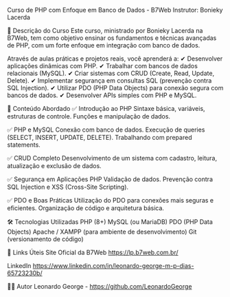 Curso de PHP com Enfoque em Banco de Dados - B7Web
Instrutor: Bonieky Lacerda

📌 Descrição do Curso
Este curso, ministrado por Bonieky Lacerda na B7Web, tem como objetivo ensinar os fundamentos e técnicas avançadas de PHP, com um forte enfoque em integração com banco de dados.

Através de aulas práticas e projetos reais, você aprenderá a:
✔ Desenvolver aplicações dinâmicas com PHP.
✔ Trabalhar com bancos de dados relacionais (MySQL).
✔ Criar sistemas com CRUD (Create, Read, Update, Delete).
✔ Implementar segurança em consultas SQL (prevenção contra SQL Injection).
✔ Utilizar PDO (PHP Data Objects) para conexão segura com bancos de dados.
✔ Desenvolver APIs simples com PHP e MySQL.

🚀 Conteúdo Abordado
✅ Introdução ao PHP
Sintaxe básica, variáveis, estruturas de controle.
Funções e manipulação de dados.

✅ PHP e MySQL
Conexão com banco de dados.
Execução de queries (SELECT, INSERT, UPDATE, DELETE).
Trabalhando com prepared statements.

✅ CRUD Completo
Desenvolvimento de um sistema com cadastro, leitura, atualização e exclusão de dados.

✅ Segurança em Aplicações PHP
Validação de dados.
Prevenção contra SQL Injection e XSS (Cross-Site Scripting).

✅ PDO e Boas Práticas
Utilização do PDO para conexões mais seguras e eficientes.
Organização de código e arquitetura básica.

🛠 Tecnologias Utilizadas
PHP (8+)
MySQL (ou MariaDB)
PDO (PHP Data Objects)
Apache / XAMPP (para ambiente de desenvolvimento)
Git (versionamento de código)

🔗 Links Úteis
Site Oficial da B7Web
https://lp.b7web.com.br/

LinkedIn
https://www.linkedin.com/in/leonardo-george-m-p-dias-65723230b/

👨‍💻 Autor
Leonardo George - https://github.com/LeonardoGeorge
